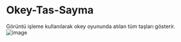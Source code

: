 # Okey-Tas-Sayma
Görüntü işleme kullanılarak okey oyununda atılan tüm taşları gösterir.
![image](https://user-images.githubusercontent.com/45638332/90337473-626f6e80-dfeb-11ea-8425-ee9364843a4c.png)
